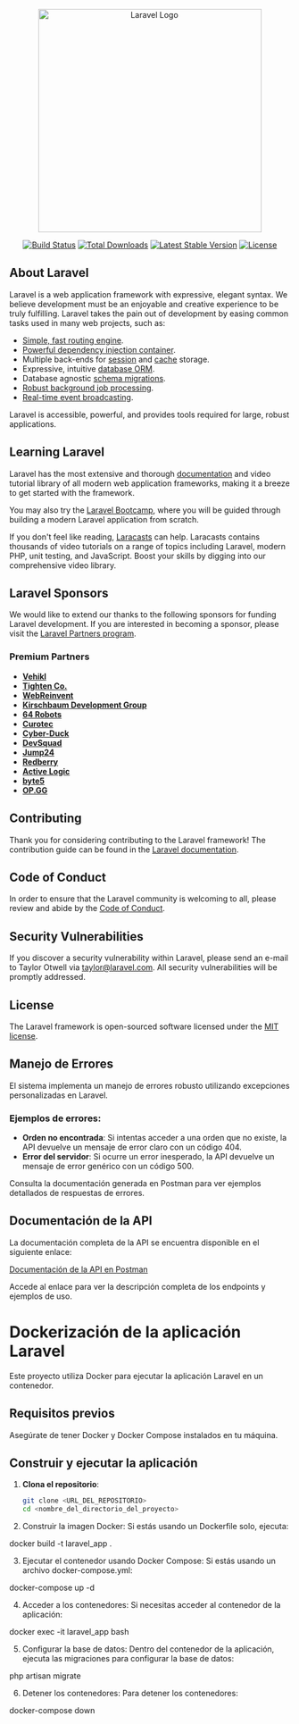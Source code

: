 <p align="center"><a href="https://laravel.com" target="_blank"><img src="https://raw.githubusercontent.com/laravel/art/master/logo-lockup/5%20SVG/2%20CMYK/1%20Full%20Color/laravel-logolockup-cmyk-red.svg" width="400" alt="Laravel Logo"></a></p>

<p align="center">
<a href="https://github.com/laravel/framework/actions"><img src="https://github.com/laravel/framework/workflows/tests/badge.svg" alt="Build Status"></a>
<a href="https://packagist.org/packages/laravel/framework"><img src="https://img.shields.io/packagist/dt/laravel/framework" alt="Total Downloads"></a>
<a href="https://packagist.org/packages/laravel/framework"><img src="https://img.shields.io/packagist/v/laravel/framework" alt="Latest Stable Version"></a>
<a href="https://packagist.org/packages/laravel/framework"><img src="https://img.shields.io/packagist/l/laravel/framework" alt="License"></a>
</p>

## About Laravel

Laravel is a web application framework with expressive, elegant syntax. We believe development must be an enjoyable and creative experience to be truly fulfilling. Laravel takes the pain out of development by easing common tasks used in many web projects, such as:

- [Simple, fast routing engine](https://laravel.com/docs/routing).
- [Powerful dependency injection container](https://laravel.com/docs/container).
- Multiple back-ends for [session](https://laravel.com/docs/session) and [cache](https://laravel.com/docs/cache) storage.
- Expressive, intuitive [database ORM](https://laravel.com/docs/eloquent).
- Database agnostic [schema migrations](https://laravel.com/docs/migrations).
- [Robust background job processing](https://laravel.com/docs/queues).
- [Real-time event broadcasting](https://laravel.com/docs/broadcasting).

Laravel is accessible, powerful, and provides tools required for large, robust applications.

## Learning Laravel

Laravel has the most extensive and thorough [documentation](https://laravel.com/docs) and video tutorial library of all modern web application frameworks, making it a breeze to get started with the framework.

You may also try the [Laravel Bootcamp](https://bootcamp.laravel.com), where you will be guided through building a modern Laravel application from scratch.

If you don't feel like reading, [Laracasts](https://laracasts.com) can help. Laracasts contains thousands of video tutorials on a range of topics including Laravel, modern PHP, unit testing, and JavaScript. Boost your skills by digging into our comprehensive video library.

## Laravel Sponsors

We would like to extend our thanks to the following sponsors for funding Laravel development. If you are interested in becoming a sponsor, please visit the [Laravel Partners program](https://partners.laravel.com).

### Premium Partners

- **[Vehikl](https://vehikl.com/)**
- **[Tighten Co.](https://tighten.co)**
- **[WebReinvent](https://webreinvent.com/)**
- **[Kirschbaum Development Group](https://kirschbaumdevelopment.com)**
- **[64 Robots](https://64robots.com)**
- **[Curotec](https://www.curotec.com/services/technologies/laravel/)**
- **[Cyber-Duck](https://cyber-duck.co.uk)**
- **[DevSquad](https://devsquad.com/hire-laravel-developers)**
- **[Jump24](https://jump24.co.uk)**
- **[Redberry](https://redberry.international/laravel/)**
- **[Active Logic](https://activelogic.com)**
- **[byte5](https://byte5.de)**
- **[OP.GG](https://op.gg)**

## Contributing

Thank you for considering contributing to the Laravel framework! The contribution guide can be found in the [Laravel documentation](https://laravel.com/docs/contributions).

## Code of Conduct

In order to ensure that the Laravel community is welcoming to all, please review and abide by the [Code of Conduct](https://laravel.com/docs/contributions#code-of-conduct).

## Security Vulnerabilities

If you discover a security vulnerability within Laravel, please send an e-mail to Taylor Otwell via [taylor@laravel.com](mailto:taylor@laravel.com). All security vulnerabilities will be promptly addressed.

## License

The Laravel framework is open-sourced software licensed under the [MIT license](https://opensource.org/licenses/MIT).

## Manejo de Errores

El sistema implementa un manejo de errores robusto utilizando excepciones personalizadas en Laravel.

### Ejemplos de errores:

- **Orden no encontrada**: Si intentas acceder a una orden que no existe, la API devuelve un mensaje de error claro con un código 404.
- **Error del servidor**: Si ocurre un error inesperado, la API devuelve un mensaje de error genérico con un código 500.

Consulta la documentación generada en Postman para ver ejemplos detallados de respuestas de errores.

## Documentación de la API

La documentación completa de la API se encuentra disponible en el siguiente enlace:

[Documentación de la API en Postman](https://web.postman.co/workspace/09e0e5e8-43e6-47b1-8293-4d7132a1f229/request/39754282-bce8d7e1-011b-4869-a30f-d158318cdd45)

Accede al enlace para ver la descripción completa de los endpoints y ejemplos de uso.


# Dockerización de la aplicación Laravel

Este proyecto utiliza Docker para ejecutar la aplicación Laravel en un contenedor.

## Requisitos previos

Asegúrate de tener Docker y Docker Compose instalados en tu máquina.

## Construir y ejecutar la aplicación

1. **Clona el repositorio**:
   ```bash
   git clone <URL_DEL_REPOSITORIO>
   cd <nombre_del_directorio_del_proyecto>

2. Construir la imagen Docker: Si estás usando un Dockerfile solo, ejecuta:

docker build -t laravel_app .

3. Ejecutar el contenedor usando Docker Compose: Si estás usando un archivo docker-compose.yml:

docker-compose up -d

4. Acceder a los contenedores: Si necesitas acceder al contenedor de la aplicación:

docker exec -it laravel_app bash

5. Configurar la base de datos: Dentro del contenedor de la aplicación, ejecuta las migraciones para configurar la base de datos:

php artisan migrate

6. Detener los contenedores: Para detener los contenedores:

docker-compose down
